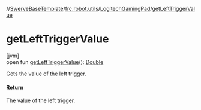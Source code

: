 //[SwerveBaseTemplate](../../../index.md)/[frc.robot.utils](../index.md)/[LogitechGamingPad](index.md)/[getLeftTriggerValue](get-left-trigger-value.md)

# getLeftTriggerValue

[jvm]\
open fun [getLeftTriggerValue](get-left-trigger-value.md)(): [Double](https://kotlinlang.org/api/latest/jvm/stdlib/kotlin/-double/index.html)

Gets the value of the left trigger.

#### Return

The value of the left trigger.
